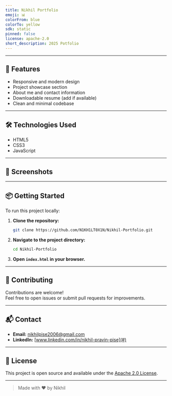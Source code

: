 ```yaml
---
title: Nikhil Portfolio
emoji: 📊
colorFrom: blue
colorTo: yellow
sdk: static
pinned: false
license: apache-2.0
short_description: 2025 Potfolio
---
```



---

## 🚀 Features

- Responsive and modern design
- Project showcase section
- About me and contact information
- Downloadable resume (add if available)
- Clean and minimal codebase

---

## 🛠️ Technologies Used

- HTML5
- CSS3
- JavaScript
---

## 📸 Screenshots

<!-- Add screenshots of your portfolio here -->
<!-- Example: -->
<!-- ![Screenshot](assets/screenshot.png) -->

---

## 📦 Getting Started

To run this project locally:

1. **Clone the repository:**
   ```sh
   git clone https://github.com/N1KH1LT0X1N/Nikhil-Portfolio.git
   ```
2. **Navigate to the project directory:**
   ```sh
   cd Nikhil-Portfolio
   ```
3. **Open `index.html` in your browser.**

---

## 🤝 Contributing

Contributions are welcome!  
Feel free to open issues or submit pull requests for improvements.

---

## 📬 Contact

- **Email:** [nikhilpise2006@gmail.com](mailto:nikhilpise2006@gmail.com)
- **LinkedIn:** [www.linkedin.com/in/nikhil-pravin-pise](#)

---

## 📝 License

This project is open source and available under the [Apache 2.0 License](LICENSE).

---

> Made with ❤️ by Nikhil
